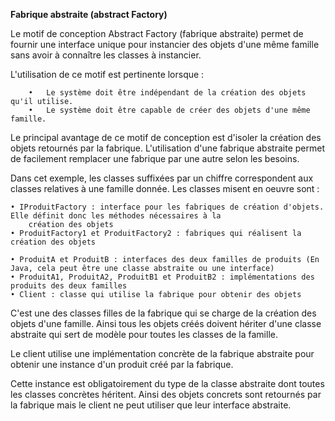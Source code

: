**Fabrique abstraite (abstract Factory)**

Le motif de conception Abstract Factory (fabrique abstraite) permet de fournir une interface unique pour instancier des
objets d'une même famille sans avoir à connaître les classes à instancier.

L'utilisation de ce motif est pertinente lorsque :

        •   Le système doit être indépendant de la création des objets qu'il utilise.
        •   Le système doit être capable de créer des objets d'une même famille.

Le principal avantage de ce motif de conception est d'isoler la création des objets retournés par la fabrique. L'utilisation
d'une fabrique abstraite permet de facilement remplacer une fabrique par une autre selon les besoins.

Dans cet exemple, les classes suffixées par un chiffre correspondent aux classes relatives à une famille donnée.
Les classes misent en oeuvre sont :

    • IProduitFactory : interface pour les fabriques de création d'objets. Elle définit donc les méthodes nécessaires à la
        création des objets
    • ProduitFactory1 et ProduitFactory2 : fabriques qui réalisent la création des objets
        
    • ProduitA et ProduitB : interfaces des deux familles de produits (En Java, cela peut être une classe abstraite ou une interface)
    • ProduitA1, ProduitA2, ProduitB1 et ProduitB2 : implémentations des produits des deux familles
    • Client : classe qui utilise la fabrique pour obtenir des objets

C'est une des classes filles de la fabrique qui se charge de la création des objets d'une famille. Ainsi tous les objets créés
doivent hériter d'une classe abstraite qui sert de modèle pour toutes les classes de la famille.

Le client utilise une implémentation concrète de la fabrique abstraite pour obtenir une instance d'un produit créé par la
fabrique.

Cette instance est obligatoirement du type de la classe abstraite dont toutes les classes concrètes héritent. Ainsi des objets
concrets sont retournés par la fabrique mais le client ne peut utiliser que leur interface abstraite.